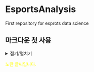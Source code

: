 # EsportsAnalysis
First repository for esprots data science

## 마크다운 첫 사용

<details>
<summary>접기/펼치기</summary>

# Title1
## Title2
### Title3
#### Title4
##### Title5
##### 가로줄 넣기
---
- - - -
****
* * *

안녕하세요

반갑습니다

잘가요

다음에 뵈어요

1. 집에가서 파이썬 공부하기
2. 집에가서 롤하기
3. 집에가서 유튜브 보기
4. 집에가서 자기

-탑

-정글

-미드
 - 탭을 누르면 들여쓰기가 된다
 - 카타리나

-원딜

 - 트리스타나
   
-서폿

**리그오브레전드**에서 중요한 것은 -킬먹기가 아니라- *타워 깨기이다.*
오늘도 ***즐거운 게임*** 되시길

### 소스코드 넣는법 (백틱 쓰기 // 숫자 1 옆에 있는 표시가 ` 입니다.)

```python
print("Hello World")
```

```javascript
<script>
  let now = new Date()
  let display = new.toLocaleTimeString()
  document.write('현재 시각은 ${display} 입니다.')
</script>
```

<http://www.google.com/>

[구글](https://www.google.com/)

[구글](https://www.google.com/, "클릭하면 구글로 이동합니다")
</details>


<span style="color:yellow">노란 글씨입니다.</span>
